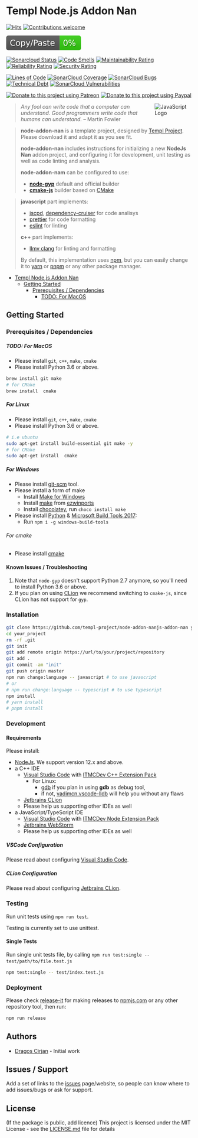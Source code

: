 # Templ Node.js Addon Nan

<!-- https://hits.seeyoufarm.com/ -->
[![Hits](https://hits.seeyoufarm.com/api/count/incr/badge.svg?url=https%3A%2F%2Fgithub.com%2Ftempl-project%2Fnode&count_bg=%2379C83D&title_bg=%23555555&icon=&icon_color=%23E7E7E7&title=hits&edge_flat=false)](https://hits.seeyoufarm.com)
[![Contributions welcome](https://img.shields.io/badge/contributions-welcome-brightgreen.svg?style=flat)](https://github.com/templ-project/node-addon-nan/issues)

![JSCPD](.jscpd/jscpd-badge.svg?raw=true)

<!-- [![TravisCI](https://travis-ci.org/templ-project/node-addon-nan.svg?branch=master)](https://travis-ci.org/templ-project/node-addon-nan) -->
<!-- CI Badges -->
<!-- [![CircleCI](https://circleci.com/gh/templ-project/node-addon-nan.svg?style=shield)](https://circleci.com/gh/templ-project/node-addon-nan) -->

[![Sonarcloud Status](https://sonarcloud.io/api/project_badges/measure?project=templ-project_node-addon-nan&metric=alert_status)](https://sonarcloud.io/dashboard?id=templ-project_node-addon-nan)
[![Code Smells](https://sonarcloud.io/api/project_badges/measure?project=templ-project_node-addon-nan&metric=code_smells)](https://sonarcloud.io/dashboard?id=templ-project_node-addon-nan)
[![Maintainability Rating](https://sonarcloud.io/api/project_badges/measure?project=templ-project_node-addon-nan&metric=sqale_rating)](https://sonarcloud.io/dashboard?id=templ-project_node-addon-nan)
[![Reliability Rating](https://sonarcloud.io/api/project_badges/measure?project=templ-project_node-addon-nan&metric=reliability_rating)](https://sonarcloud.io/dashboard?id=templ-project_node-addon-nan)
[![Security Rating](https://sonarcloud.io/api/project_badges/measure?project=templ-project_node-addon-nan&metric=security_rating)](https://sonarcloud.io/dashboard?id=templ-project_node-addon-nan)

[![Lines of Code](https://sonarcloud.io/api/project_badges/measure?project=templ-project_node-addon-nan&metric=ncloc)](https://sonarcloud.io/dashboard?id=templ-project_node-addon-nan)
[![SonarCloud Coverage](https://sonarcloud.io/api/project_badges/measure?project=templ-project_node-addon-nan&metric=coverage)](https://sonarcloud.io/component_measures/metric/coverage/list?id=templ-project_node-addon-nan)
[![SonarCloud Bugs](https://sonarcloud.io/api/project_badges/measure?project=templ-project_node-addon-nan&metric=bugs)](https://sonarcloud.io/component_measures/metric/reliability_rating/list?id=templ-project_node-addon-nan)
[![Technical Debt](https://sonarcloud.io/api/project_badges/measure?project=templ-project_node-addon-nan&metric=sqale_index)](https://sonarcloud.io/dashboard?id=templ-project_node-addon-nan)
[![SonarCloud Vulnerabilities](https://sonarcloud.io/api/project_badges/measure?project=templ-project_node-addon-nan&metric=vulnerabilities)](https://sonarcloud.io/component_measures/metric/security_rating/list?id=templ-project_node-addon-nan)

<!-- Donation Badges -->
[![Donate to this project using Patreon](https://img.shields.io/badge/patreon-donate-yellow.svg)](https://patreon.com/dragoscirjan)
[![Donate to this project using Paypal](https://img.shields.io/badge/paypal-donate-yellow.svg)](https://www.paypal.com/cgi-bin/webscr?cmd=_s-xclick&hosted_button_id=QBP6DEBJDEMV2&source=url)
<!--
[![Donate to this project using Flattr](https://img.shields.io/badge/flattr-donate-yellow.svg)](https://flattr.com/profile/balupton)
[![Donate to this project using Liberapay](https://img.shields.io/badge/liberapay-donate-yellow.svg)](https://liberapay.com/dragoscirjan)
[![Donate to this project using Thanks App](https://img.shields.io/badge/thanksapp-donate-yellow.svg)](https://givethanks.app/donate/npm/badges)
[![Donate to this project using Boost Lab](https://img.shields.io/badge/boostlab-donate-yellow.svg)](https://boost-lab.app/dragoscirjan/badges)
[![Donate to this project using Buy Me A Coffee](https://img.shields.io/badge/buy%20me%20a%20coffee-donate-yellow.svg)](https://buymeacoffee.com/balupton)
[![Donate to this project using Open Collective](https://img.shields.io/badge/open%20collective-donate-yellow.svg)](https://opencollective.com/dragoscirjan)
[![Donate to this project using Cryptocurrency](https://img.shields.io/badge/crypto-donate-yellow.svg)](https://dragoscirjan.me/crypto)
[![Donate to this project using Paypal](https://img.shields.io/badge/paypal-donate-yellow.svg)](https://dragoscirjan.me/paypal)
[![Buy an item on our wishlist for us](https://img.shields.io/badge/wishlist-donate-yellow.svg)](https://dragoscirjan.me/wishlist)
-->

<img alt="JavaScript Logo" src="https://github.com/templ-project/node-addon-nanjs-addon-nan/blob/master/javascript.svg?raw=true" width="20%" align="right" />

<!-- Project Description Starts Here -->


> *Any fool can write code that a computer can understand. Good programmers write code that humans can understand.* – Martin Fowler

> **node-addon-nan** is a template project, designed by [Templ Project](http://templ-project.github.io). Please download it and adapt it as you see fit.
>
> **node-addon-nan** includes instructions for initializing a new
> **NodeJs Nan** addon project, and configuring it for development, unit
> testing as well as code linting and analysis.
> 
> **node-addon-nam** can be configured to use:
> * **[node-gyp](https://www.npmjs.com/package/node-gyp)** default and official builder 
> * **[cmake-js](https://www.npmjs.com/package/cmake-js)** builder based on [CMake](https://cmake.org/) 
<!-- > * **[xmake](https://www.npmjs.com/package/xmake)** builder based on [xmake](https://xmake.io/)  -->
>
> **javascript** part implements:
> - [jscpd](https://github.com/kucherenko/jscpd), [dependency-cruiser](https://github.com/sverweij/dependency-cruiser) for code analisys
> - [prettier](https://prettier.io/) for code formatting
> - [eslint](https://eslint.org/) for linting
>
> **c++** part implements:
> - [llmv clang](https://clang.llvm.org/) for linting and formatting
>
> By default, this implementation uses [npm](https://www.npmjs.com/), but you can easily change it to [yarn](https://yarnpkg.com/) or [pnpm](https://pnpm.js.org/) or any other package manager. 

<!-- TOC -->

- [Templ Node.js Addon Nan](#templ-nodejs-addon-nan)
  - [Getting Started](#getting-started)
    - [Prerequisites / Dependencies](#prerequisites--dependencies)
        - [TODO: For MacOS](#todo-for-macos)

<!-- /TOC -->

## Getting Started

### Prerequisites / Dependencies

##### TODO: For MacOS

- Please install `git`, `c++`, `make`, `cmake` <!--or ~~`xmake`~~-->
- Please install Python 3.6 or above.

```bash
brew install git make
# for CMake
brew install  cmake
```
<!-- # for xmake
bash <(curl -fsSL https://xmake.io/shget.text)
``` -->
##### For Linux

- Please install `git`, `c++`, `make`, `cmake` <!--or ~~`xmake`~~-->
- Please install Python 3.6 or above.

```bash
# i.e ubuntu
sudo apt-get install build-essential git make -y
# for CMake
sudo apt-get install  cmake
```
<!-- # for xmake
bash <(curl -fsSL https://xmake.io/shget.text)
``` -->
##### For Windows

- Please install [git-scm](https://git-scm.com/download/win) tool.
- Please install a form of make
  - Install [Make for Windows](http://gnuwin32.sourceforge.net/packages/make.htm)
  - Install [make](https://sourceforge.net/projects/ezwinports/files/) from [ezwinports](https://sourceforge.net/projects/ezwinports/files/)
  - Install [chocolatey](https://chocolatey.org/), run `choco install make`
- Please install [Python](https://www.python.org/downloads/windows/) & [Microsoft Build Tools 2017](https://visualstudio.microsoft.com/):
  - Run `npm i -g windows-build-tools`

###### For cmake
- Please install [cmake](https://cmake.org/)

<!-- ###### ~~For xmake~~
- Please install [xmake](https://xmake.io/)
```powershell
Invoke-Expression (Invoke-Webrequest 'https://xmake.io/psget.text' -UseBasicParsing).Content
``` -->
#### Known Issues / Troubleshooting

1. Note that `node-gyp` doesn't support Python 2.7 anymore, so you'll need to install Python 3.6 or above.
2. If you plan on using [CLion](https://www.jetbrains.com/clion/) we recommend switching to `cmake-js`, since CLion has not support for `gyp`.

### Installation

```bash
git clone https://github.com/templ-project/node-addon-nanjs-addon-nan your_project
cd your_project
rm -rf .git
git init
git add remote origin https://url/to/your/project/repository
git add .
git commit -am "init"
git push origin master
npm run change:language -- javascript # to use javascript
# or
# npm run change:language -- typescript # to use typescript
npm install
# yarn install
# pnpm install
```

### Development

#### Requirements

Please install:
- [NodeJs](https://nodejs.org/en/). We support version 12.x and above.
- a C++ IDE
  - [Visual Studio Code](https://code.visualstudio.com/) with [ITMCDev C++ Extension Pack](https://marketplace.visualstudio.com/items?itemName=itmcdev.node-cpp-extension-pack)
    - For Linux:
      - [gdb](https://www.gnu.org/software/gdb/) if you plan in using **gdb** as debug tool,
      - if not, [vadimcn.vscode-lldb](https://marketplace.visualstudio.com/items?itemName=vadimcn.vscode-lldb) will help you without any flaws
  - [Jetbrains CLion](https://www.jetbrains.com/clion/)
  - Please help us supporting other IDEs as well
- a JavaScript/TypeScript IDE
  - [Visual Studio Code](https://code.visualstudio.com/) with [ITMCDev Node Extension Pack](https://marketplace.visualstudio.com/items?itemName=itmcdev.node-extension-pack)
  - [Jetbrains WebStorm](https://www.jetbrains.com/webstorm/)
  - Please help us supporting other IDEs as well

##### VSCode Configuration

Please read about configuring [Visual Studio Code](manual/configure_vscode.md).

##### CLion Configuration

Please read about configuring [Jetbrains CLion](manual/configure_clion.md).

### Testing

Run unit tests using `npm run test`.

Testing is currently set to use unittest.

#### Single Tests

Run single unit tests file, by calling `npm run test:single -- test/path/to/file.test.js`

```bash
npm test:single -- test/index.test.js
```

### Deployment

Please check [release-it](https://www.npmjs.com/package/release-it) for making releases to [npmjs.com](https://www.npmjs.com/) or any other repository tool, then run:

```bash
npm run release
```

## Authors

* [Dragos Cirjan](mailto:dragos.cirjan@gmail.com) - Initial work

## Issues / Support

Add a set of links to the [issues](/templ-project/node-addon-nanjs-addon-nan/issues) page/website, so people can know where to add issues/bugs or ask for support.

## License

(If the package is public, add licence)
This project is licensed under the MIT License - see the [LICENSE.md](LICENSE.md) file for details

<!-- ## Changelog

Small changelog history. The rest should be added to [CHANGELOG.md](CHANGELOG.md).

See here a template for changelogs: https://keepachangelog.com/en/1.0.0/

Also see this tool for automatically generating them: https://www.npmjs.com/package/changelog -->
